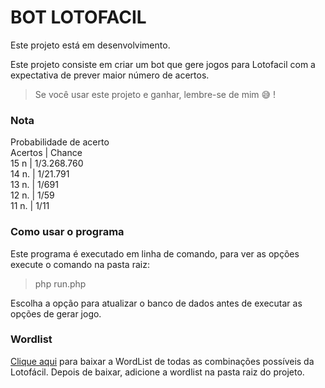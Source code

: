    
# BOT LOTOFACIL

Este projeto está em desenvolvimento.

Este projeto consiste em criar um bot que gere jogos para Lotofacil com a expectativa de prever maior número de acertos.

> Se você usar este projeto e ganhar, lembre-se de mim &#128517; !

### Nota

Probabilidade de acerto <br>
Acertos | Chance <br>
15 n    | 1/3.268.760  <br>
14 n.   | 1/21.791  <br>
13 n.   | 1/691  <br>
12 n.   | 1/59  <br>
11 n.   | 1/11  <br>

### Como usar o programa

Este programa é executado em linha de comando, para ver as opções execute o comando na pasta raiz:
> php run.php

Escolha a opção para atualizar o banco de dados antes de executar as opções de gerar jogo.


### Wordlist

[Clique aqui](https://mega.nz/file/fV1H2IIa#BbDVwtwr7z0OUMa_kj_W9HEWKLgUYgs9kKlRjETOluY) para baixar a WordList de todas as combinações possíveis da Lotofácil. Depois de baixar, adicione a wordlist na pasta raiz do projeto.
      